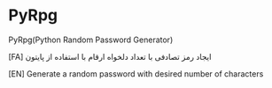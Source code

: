 # PyRpg
PyRpg(Python Random Password Generator)

[FA]
ایجاد رمز تصادفی با  تعداد دلخواه ارقام با استفاده از پایتون

[EN] Generate a random password with desired number of characters

